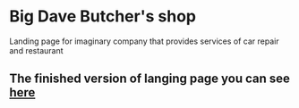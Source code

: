 # Big Dave Butcher's shop
Landing page for imaginary company that provides services of car repair and restaurant
## The finished version of langing page you can see [here](https://serendave.github.io/dave-butchers-shop)
